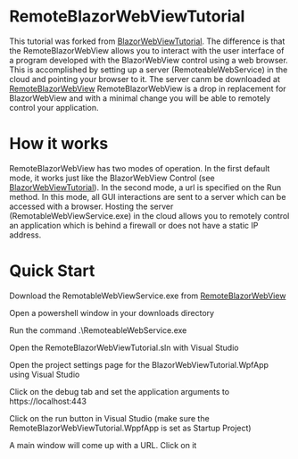 # RemoteBlazorWebViewTutorial

This tutorial was forked from [BlazorWebViewTutorial](https://github.com/jspuij/BlazorWebViewTutorial). The difference is that the RemoteBlazorWebView allows you to interact with the user interface of a program developed with the BlazorWebView control using a web browser. This is accomplished by setting up a server (RemoteableWebService) in the cloud and pointing your browser to it. The server canm be downloaded at [RemoteBlazorWebView](https://github.com/budcribar/RemoteBlazorWebView/releases)
RemoteBlazorWebView is a drop in replacement for BlazorWebView and with a minimal change you will be able to remotely control your application.


# How it works

RemoteBlazorWebView has two modes of operation. In the first default mode, it works just like the BlazorWebView Control (see [BlazorWebViewTutorial](https://github.com/jspuij/BlazorWebViewTutorial)). In the second mode, a url is specified on the Run method. In this mode, all GUI interactions are sent to a server which can be accessed with a browser. Hosting the server (RemotableWebViewService.exe) in the cloud allows you to remotely control an application which is behind a firewall or does not have a static IP address.


# Quick Start

Download the RemotableWebViewService.exe from [RemoteBlazorWebView](https://github.com/budcribar/RemoteBlazorWebView/releases)

Open a powershell window in your downloads directory

Run the command .\RemoteableWebService.exe

Open the RemoteBlazorWebViewTutorial.sln with Visual Studio

Open the project settings page for the BlazorWebViewTutorial.WpfApp using Visual Studio

Click on the debug tab and set the application arguments to https://localhost:443

Click on the run button in Visual Studio (make sure the RemoteBlazorWebViewTutorial.WppfApp is set as Startup Project) 

A main window will come up with a URL. Click on it






